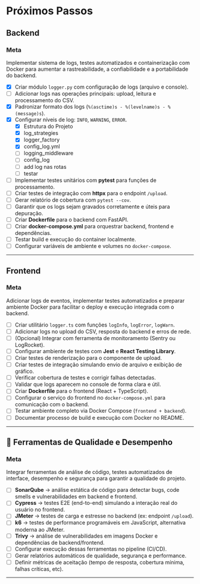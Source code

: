 # Próximos Passos

## Backend
### Meta
Implementar sistema de logs, testes automatizados e containerização com Docker para aumentar a rastreabilidade, a confiabilidade e a portabilidade do backend.

- [x] Criar módulo `logger.py` com configuração de logs (arquivo e console).
- [ ] Adicionar logs nas operações principais: upload, leitura e processamento do CSV.
- [x] Padronizar formato dos logs (`%(asctime)s - %(levelname)s - %(message)s`).
- [x] Configurar níveis de log: `INFO`, `WARNING`, `ERROR`.
    - [x] Estrutura do Projeto
    - [x] log_strategies
    - [x] logger_factory
    - [x] config_log.yml
    - [ ] logging_middleware
    - [ ] config_log
    - [ ] add log nas rotas
    - [ ] testar

- [ ] Implementar testes unitários com **pytest** para funções de processamento.
- [ ] Criar testes de integração com **httpx** para o endpoint `/upload`.
- [ ] Gerar relatório de cobertura com `pytest --cov`.
- [ ] Garantir que os logs sejam gravados corretamente e úteis para depuração.
- [ ] Criar **Dockerfile** para o backend com FastAPI.
- [ ] Criar **docker-compose.yml** para orquestrar backend, frontend e dependências.
- [ ] Testar build e execução do container localmente.
- [ ] Configurar variáveis de ambiente e volumes no `docker-compose`.

---

## Frontend
### Meta
Adicionar logs de eventos, implementar testes automatizados e preparar ambiente Docker para facilitar o deploy e execução integrada com o backend.

- [ ] Criar utilitário `logger.ts` com funções `logInfo`, `logError`, `logWarn`.
- [ ] Adicionar logs no upload do CSV, resposta do backend e erros de rede.
- [ ] (Opcional) Integrar com ferramenta de monitoramento (Sentry ou LogRocket).
- [ ] Configurar ambiente de testes com **Jest** e **React Testing Library**.
- [ ] Criar testes de renderização para o componente de upload.
- [ ] Criar testes de integração simulando envio de arquivo e exibição de gráfico.
- [ ] Verificar cobertura de testes e corrigir falhas detectadas.
- [ ] Validar que logs aparecem no console de forma clara e útil.
- [ ] Criar **Dockerfile** para o frontend (React + TypeScript).
- [ ] Configurar o serviço do frontend no `docker-compose.yml` para comunicação com o backend.
- [ ] Testar ambiente completo via Docker Compose (`frontend + backend`).
- [ ] Documentar processo de build e execução com Docker no README.

---

## 🧰 Ferramentas de Qualidade e Desempenho
### Meta
Integrar ferramentas de análise de código, testes automatizados de interface, desempenho e segurança para garantir a qualidade do projeto.

- [ ] **SonarQube** → análise estática de código para detectar bugs, code smells e vulnerabilidades em backend e frontend.
- [ ] **Cypress** → testes E2E (end-to-end) simulando a interação real do usuário no frontend.
- [ ] **JMeter** → testes de carga e estresse no backend (ex: endpoint `/upload`).
- [ ] **k6** → testes de performance programáveis em JavaScript, alternativa moderna ao JMeter.
- [ ] **Trivy** → análise de vulnerabilidades em imagens Docker e dependências de backend/frontend.
- [ ] Configurar execução dessas ferramentas no pipeline (CI/CD).
- [ ] Gerar relatórios automáticos de qualidade, segurança e performance.
- [ ] Definir métricas de aceitação (tempo de resposta, cobertura mínima, falhas críticas, etc).

---
